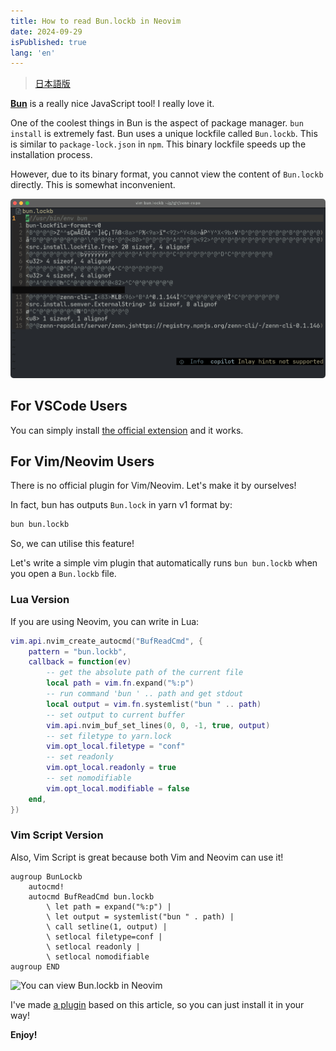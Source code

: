 ```yaml
---
title: How to read Bun.lockb in Neovim
date: 2024-09-29
isPublished: true
lang: 'en'
---
```


> [日本語版](https://zenn.dev/vim_jp/articles/c097917f163431)

[**Bun**](https://bun.sh/) is a really nice JavaScript tool! I really love it.

One of the coolest things in Bun is the aspect of package manager. `bun install` is extremely fast. Bun uses a unique lockfile called `Bun.lockb`. This is similar to `package-lock.json` in `npm`. This binary lockfile speeds up the installation process.

However, due to its binary format, you cannot view the content of `Bun.lockb` directly.
This is somewhat inconvenient.

![bun.lockb is a binary](./2024-09-29/bun-lockfile.png '`bun.lockb` is a binary file so you cannot see anything orz')

## For VSCode Users

You can simply install [the official extension](https://marketplace.visualstudio.com/items?itemName=oven.bun-vscode) and it works.

## For Vim/Neovim Users

There is no official plugin for Vim/Neovim. Let's make it by ourselves!

In fact, bun has outputs `Bun.lock` in yarn v1 format by:

```sh
bun bun.lockb
```

So, we can utilise this feature!

Let's write a simple vim plugin that automatically runs `bun bun.lockb` when you open a `Bun.lockb` file.

### Lua Version

If you are using Neovim, you can write in Lua:

```lua
vim.api.nvim_create_autocmd("BufReadCmd", {
    pattern = "bun.lockb",
    callback = function(ev)
        -- get the absolute path of the current file
        local path = vim.fn.expand("%:p")
        -- run command 'bun ' .. path and get stdout
        local output = vim.fn.systemlist("bun " .. path)
        -- set output to current buffer
        vim.api.nvim_buf_set_lines(0, 0, -1, true, output)
        -- set filetype to yarn.lock
        vim.opt_local.filetype = "conf"
        -- set readonly
        vim.opt_local.readonly = true
        -- set nomodifiable
        vim.opt_local.modifiable = false
    end,
})
```

### Vim Script Version

Also, Vim Script is great because both Vim and Neovim can use it!

```vimscript
augroup BunLockb
    autocmd!
    autocmd BufReadCmd bun.lockb
        \ let path = expand("%:p") |
        \ let output = systemlist("bun " . path) |
        \ call setline(1, output) |
        \ setlocal filetype=conf |
        \ setlocal readonly |
        \ setlocal nomodifiable
augroup END
```

![You can view Bun.lockb in Neovim](./2024-09-29/bun-lockfile-nvim.avif 'Now you can see `Bun.lockb` in Neovim! Tada!')

I've made [a plugin](https://github.com/ryoppippi/vim-bun-lock) based on this article, so you can just install it in your way!

**Enjoy!**
